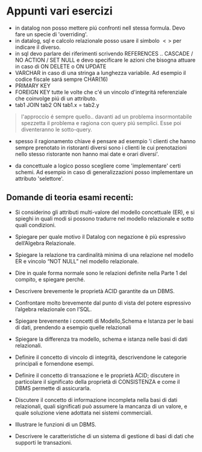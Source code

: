 # Appunti vari esercizi 

- in datalog non posso mettere piú confronti nell stessa formula. Devo fare un specie di 'overriding'. 
- in datalog, sql e calcolo relazionale posso usare il simbolo $<>$ per indicare il diverso. 
- in sql devo parlare dei riferimenti scrivendo REFERENCES .. CASCADE / NO ACTION / SET NULL e devo specificare le azioni che bisogna attuare in caso di ON DELETE o ON UPDATE
- VARCHAR in caso di una stringa a lunghezza variabile. Ad esempio il codice fiscale sará sempre CHAR(16)
- PRIMARY KEY 
- FOREIGN KEY tutte le volte che c'é un vincolo d'integritá referenziale che coinvolge piú di un attributo. 
- tab1 JOIN tab2 ON tab1.x = tab2.y

> l'approccio é sempre quello.. davanti ad un problema insormontabile spezzetta il problema e ragiona con query piú semplici. Esse poi diventeranno le sotto-query. 

- spesso il ragionamento chiave é pensare ad esempio 'i clienti che hanno sempre prenotato in ristoranti diversi sono i clienti le cui prenotazioni nello stesso ristorante non hanno mai date e orari diversi'. 

- da concettuale a logico posso scegliere come 'implementare' certi schemi. Ad esempio in caso di generalizzazioni posso implementare un attributo 'selettore'. 

## Domande di teoria esami recenti: 

- Si considerino gli attributi multi-valore del modello concettuale (ER), e si spieghi in quali modi si possono tradurre nel modello relazionale e sotto quali condizioni.

- Spiegare per quale motivo il Datalog con negazione è più espressivo dell’Algebra Relazionale.

- Spiegare la relazione tra cardinalità minima di una relazione nel modello ER e vincolo “NOT NULL” nel modello relazionale.

- Dire in quale forma normale sono le relazioni definite nella Parte 1 del compito, e spiegare perché.

- Descrivere brevemente le proprietà ACID garantite da un DBMS.

- Confrontare molto brevemente dal punto di vista del potere espressivo l’algebra relazionale con l’SQL.

- Spiegare brevemente i concetti di Modello,Schema e Istanza per le basi di dati, prendendo a esempio quelle relazionali

- Spiegare la differenza tra modello, schema e istanza nelle basi di dati relazionali.

- Definire il concetto di vincolo di integrità, descrivendone le categorie principali e fornendone esempi.

- Definire il concetto di transazione e le proprietà ACID; discutere in particolare il significato della proprietà di CONSISTENZA e come il DBMS permette di assicurarla.

- Discutere il concetto di informazione incompleta nella basi di dati relazionali, quali significati può assumere la mancanza di un valore, e quale soluzione viene adottata nei sistemi commerciali.

- Illustrare le funzioni di un DBMS.

- Descrivere le caratteristiche di un sistema di gestione di basi di dati che supporti le transazioni.